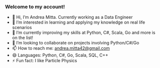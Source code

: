 ### Welcome to my account!

- 👋 Hi, I’m Andrea Mitta. Currently working as a Data Engineer
- 👀 I’m interested in learning and applying my knowledge on real life scenarios
- 🌱 I’m currently improving my skills at Python, C#, Scala, Go and more is on the list!
- 💞️ I’m looking to collaborate on projects involving Python/C#/Go
- 📫 How to reach me: andrea.mitta42@gmail.com
- 😄 Languages: Python, C#, Go, Scala, SQL, C++
- ⚡ Fun fact: I like Particle Physics

<!---
mittaan/mittaan is a ✨ special ✨ repository because its `README.md` (this file) appears on your GitHub profile.
You can click the Preview link to take a look at your changes.
--->
